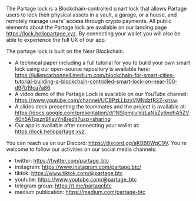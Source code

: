 The Partage lock is a Blockchain-controlled smart lock that allows Partage users to lock their physical assets in a vault, a garage, or a house, and remotely manage users' access through crypto payments. All public elements about the Partage lock are available on our landing page https://lock.hellopartage.xyz. By connecting your wallet you will also be able to experience the full UX of our app.

The partage lock is built on the Near Blockchain. 
- A technical paper including a full tutorial for you to build your own smart lock using our open-source repository is available here: https://juliencarbonnell.medium.com/blockchain-for-smart-cities-tutorial-building-a-blockchain-controlled-smart-lock-on-near-100-d97b19ca7a86.
- A video demo of the Partage Lock is available on our YouTube channel: https://www.youtube.com/channel/UCBPzLLbzxVMNdzfR2Z-xnsw.
- A slides deck presenting the teammates and the project is available at: https://docs.google.com/presentation/d/1NSlpmjlvIirzLaNsZy6ndhA5ZV40h5ATqszn9FavYn8/edit?usp=sharing 
- Our app is available after connecting your wallet at: https://lock.hellopartage.xyz.

You can reach us on our Discord: https://discord.gg/aKBB8WgC9V.
You're welcome to follow our activities on our social media channels:
- twitter: https://twitter.com/partage_btc
- instagram: https://www.instagram.com/partage.btc/
- tiktok: https://www.tiktok.com/@partage.btc
- youtube: https://www.youtube.com/@partage_btc
- telegram group: https://t.me/partagebtc
- medium publication: https://medium.com/partage-btc
